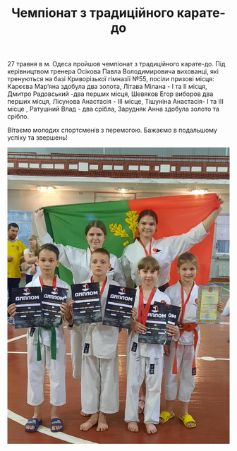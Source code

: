 ﻿---
title: Чемпіонат з традиційного карате-до
---

27 травня в м. Одеса пройшов чемпіонат з традиційного карате-до. Під керівництвом тренера Осікова Павла Володимировича вихованці, які тренуються на базі Криворізької гімназії №55, посіли призові місця: Карєєва Мар’яна здобула два золота, Літава Мілана - І та ІІ місця, Дмитро Радовський -два перших місця, Шевяков Егор виборов два перших місця, Лісунова Анастасія - ІІІ місце, Тішуніна Анастасія- І та ІІІ місце , Ратушний Влад - два срібла, Зарудняк Анна здобула золото та срібло.

Вітаємо молодих спортсменів з перемогою. Бажаємо в подальшому успіху та звершень!

![](image.jpg)
